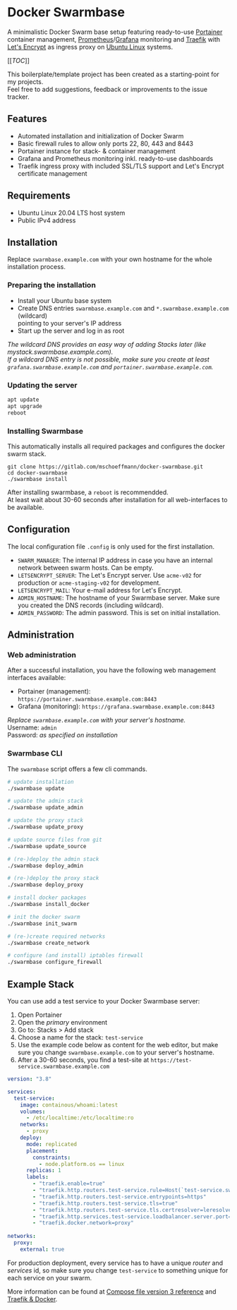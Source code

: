 # Docker Swarmbase

A minimalistic Docker Swarm base setup featuring ready-to-use [Portainer](https://www.portainer.io) container management, [Prometheus](https://prometheus.io)/[Grafana](https://grafana.com) monitoring and [Traefik](https://traefik.io) with [Let's Encrypt](https://letsencrypt.org) as ingress proxy on [Ubuntu Linux](https://ubuntu.com) systems.

[[_TOC_]]

This boilerplate/template project has been created as a starting-point for my projects.  
Feel free to add suggestions, feedback or improvements to the issue tracker.

## Features
- Automated installation and initialization of Docker Swarm
- Basic firewall rules to allow only ports 22, 80, 443 and 8443
- Portainer instance for stack- & container management
- Grafana and Prometheus monitoring inkl. ready-to-use dashboards
- Traefik ingress proxy with included SSL/TLS support and Let's Encrypt certificate management

## Requirements
- Ubuntu Linux 20.04 LTS host system
- Public IPv4 address

## Installation

Replace `swarmbase.example.com` with your own hostname for the whole installation process.

### Preparing the installation
- Install your Ubuntu base system
- Create DNS entries `swarmbase.example.com` and `*.swarmbase.example.com` (wildcard)  
  pointing to your server's IP address
- Start up the server and log in as root

*The wildcard DNS provides an easy way of adding Stacks later (like mystack.swarmbase.example.com).  
If a wildcard DNS entry is not possible, make sure you create at least `grafana.swarmbase.example.com` and `portainer.swarmbase.example.com`.*

### Updating the server
```bash
apt update
apt upgrade
reboot
```

### Installing Swarmbase
This automatically installs all required packages and configures the docker swarm stack.
```
git clone https://gitlab.com/mschoeffmann/docker-swarmbase.git
cd docker-swarmbase
./swarmbase install 
```

After installing swarmbase, a `reboot` is recommendded.  
At least wait about 30-60 seconds after installation for all web-interfaces to be available.

## Configuration
The local configuration file `.config` is only used for the first installation.
- `SWARM_MANAGER`: The internal IP address in case you have an internal network between swarm hosts. Can be empty.
- `LETSENCRYPT_SERVER`: The Let's Encrypt server. Use `acme-v02` for production or `acme-staging-v02` for development.
- `LETSENCRYPT_MAIL`: Your e-mail address for Let's Encrypt.
- `ADMIN_HOSTNAME`: The hostname of your Swarmbase server. Make sure you created the DNS records (including wildcard).
- `ADMIN_PASSWORD`: The admin password. This is set on initial installation.

## Administration

### Web administration
After a successful installation, you have the following web management interfaces available:
- Portainer (management): `https://portainer.swarmbase.example.com:8443`
- Grafana (monitoring): `https://grafana.swarmbase.example.com:8443`

*Replace `swarmbase.example.com` with your server's hostname.*  
Username: `admin`  
Password: *as specified on installation*

### Swarmbase CLI
The `swarmbase` script offers a few cli commands.

```bash
# update installation
./swarmbase update
```

```bash
# update the admin stack
./swarmbase update_admin

# update the proxy stack
./swarmbase update_proxy

# update source files from git
./swarmbase update_source
```

```bash
# (re-)deploy the admin stack
./swarmbase deploy_admin

# (re-)deploy the proxy stack
./swarmbase deploy_proxy
```

```bash
# install docker packages
./swarmbase install_docker

# init the docker swarm
./swarmbase init_swarm

# (re-)create required networks
./swarmbase create_network

# configure (and install) iptables firewall
./swarmbase configure_firewall
```

## Example Stack
You can use add a test service to your Docker Swarmbase server:
1. Open Portainer
2. Open the *primary* environment
3. Go to: Stacks > Add stack
4. Choose a name for the stack: `test-service`
5. Use the example code below as content for the web editor, but make sure you change `swarmbase.example.com` to your server's hostname.
6. After a 30-60 seconds, you find a test-site at `https://test-service.swarmbase.example.com`

```yaml
version: "3.8"

services:
  test-service:
    image: containous/whoami:latest
    volumes:
      - /etc/localtime:/etc/localtime:ro
    networks:
      - proxy
    deploy:
      mode: replicated
      placement:
        constraints: 
          - node.platform.os == linux
      replicas: 1
      labels:
        - "traefik.enable=true"
        - "traefik.http.routers.test-service.rule=Host(`test-service.swarmbase.example.com`)"
        - "traefik.http.routers.test-service.entrypoints=https"
        - "traefik.http.routers.test-service.tls=true"
        - "traefik.http.routers.test-service.tls.certresolver=leresolver"
        - "traefik.http.services.test-service.loadbalancer.server.port=80"
        - "traefik.docker.network=proxy"
          
networks:
  proxy:
    external: true
```

For production deployment, every service has to have a unique *router* and *services* id, so make sure you change `test-service` to something unique for each service on your swarm.

More information can be found at [Compose file version 3 reference](https://docs.docker.com/compose/compose-file/compose-file-v3/) and [Traefik & Docker](https://doc.traefik.io/traefik/providers/docker/).

